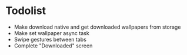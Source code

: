 # Todolist

- Make download native and get downloaded wallpapers from storage
- Make set wallpaper async task
- Swipe gestures between tabs
- Complete "Downloaded" screen
